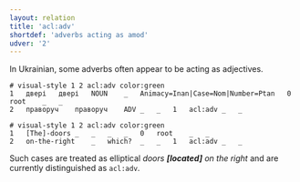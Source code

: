 ```yaml
---
layout: relation
title: 'acl:adv'
shortdef: 'adverbs acting as amod'
udver: '2'
---
```


In Ukrainian, some adverbs often appear to be acting as adjectives.

~~~ conllu
# visual-style 1 2 acl:adv color:green
1	двері	двері	NOUN	_	Animacy=Inan|Case=Nom|Number=Ptan	0	root	_	_
2	праворуч	праворуч	ADV	_	_	1	acl:adv	_	_

# visual-style 1 2 acl:adv color:green
1	[The]-doors	_	_	_	_	0	root	_	_
2	on-the-right	_	which?	_	_	1	acl:adv	_	_

~~~

Such cases are treated as elliptical _doors **[located]** on the right_ and are currently distinguished as `acl:adv`.
<!-- Interlanguage links updated St lis 3 20:58:33 CET 2021 -->
